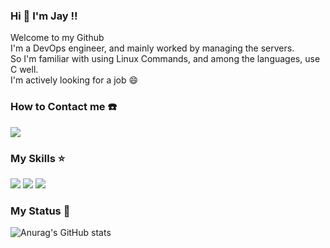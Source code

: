 ### Hi 👋 I'm Jay !!
Welcome to my Github \
I'm a DevOps engineer, and mainly worked by managing the servers. \
So I'm familiar with using Linux Commands, and among the languages, use C well. \
I'm actively looking for a job :smile: 

### How to Contact me :phone:
<a href="https://www.linkedin.com/in/junbeom-lim-738919235/" target="_blank"><img src="https://img.shields.io/badge/Junbeom-0A66C2?style=flat-square&logo=LinkedIn&logoColor=Blue"/></a>

### My Skills :star:
<img src="https://img.shields.io/badge/Python-3776AB?style=flat-square&logo=Python&logoColor=white"/> <img src="https://img.shields.io/badge/C-A8B9CC?style=flat-square&logo=C&logoColor=white"/> <img src="https://img.shields.io/badge/Linux-FCC624?style=flat-square&logo=Linux&logoColor=black"/>

### My Status :memo:
![Anurag's GitHub stats](https://github-readme-stats.vercel.app/api?username=LimJunBeom&hide=issues,contribs&show_icons=true&theme=dracula)


<!--
**LimJunBeom/LimJunBeom** is a ✨ _special_ ✨ repository because its `README.md` (this file) appears on your GitHub profile.

Here are some ideas to get you started:

- 🔭 I’m currently working on ...
- 🌱 I’m currently learning ...
- 👯 I’m looking to collaborate on ...
- 🤔 I’m looking for help with ...
- 💬 Ask me about ...
- 📫 How to reach me: ...
- 😄 Pronouns: ...
- ⚡ Fun fact: ...
-->
